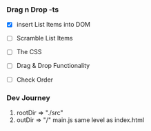 ### Drag n Drop -ts

- [X] insert List Items into DOM
- [ ] Scramble List Items
- [ ] The CSS
- [ ] Drag & Drop Functionality
- [ ] Check Order


### Dev Journey

1. rootDir => "./src"
2. outDir => "/" main.js same level as index.html